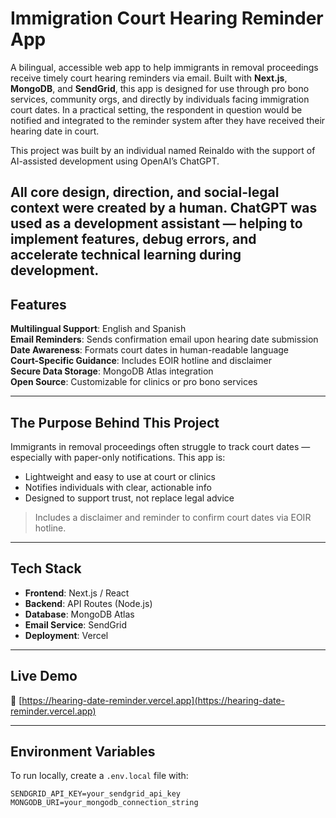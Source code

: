 # Immigration Court Hearing Reminder App

A bilingual, accessible web app to help immigrants in removal proceedings receive timely court hearing reminders via email. Built with **Next.js**, **MongoDB**, and **SendGrid**, this app is designed for use through pro bono services, community orgs, and directly by individuals facing immigration court dates. In a practical setting, the respondent in question would be notified and integrated to the reminder system after they have received their hearing date in court.

This project was built by an individual named Reinaldo with the support of AI-assisted development using OpenAI’s ChatGPT.

All core design, direction, and social-legal context were created by a human. ChatGPT was used as a development assistant — helping to implement features, debug errors, and accelerate technical learning during development.
---

## Features

**Multilingual Support**: English and Spanish  
**Email Reminders**: Sends confirmation email upon hearing date submission  
**Date Awareness**: Formats court dates in human-readable language  
**Court-Specific Guidance**: Includes EOIR hotline and disclaimer  
**Secure Data Storage**: MongoDB Atlas integration  
**Open Source**: Customizable for clinics or pro bono services

---

## The Purpose Behind This Project

Immigrants in removal proceedings often struggle to track court dates — especially with paper-only notifications. This app is:

- Lightweight and easy to use at court or clinics
- Notifies individuals with clear, actionable info
- Designed to support trust, not replace legal advice

>Includes a disclaimer and reminder to confirm court dates via EOIR hotline.

---

## Tech Stack

- **Frontend**: Next.js / React
- **Backend**: API Routes (Node.js)
- **Database**: MongoDB Atlas
- **Email Service**: SendGrid
- **Deployment**: Vercel

---

## Live Demo

🔗 [https://hearing-date-reminder.vercel.app](https://hearing-date-reminder.vercel.app)

---

## Environment Variables

To run locally, create a `.env.local` file with:

```env
SENDGRID_API_KEY=your_sendgrid_api_key
MONGODB_URI=your_mongodb_connection_string
